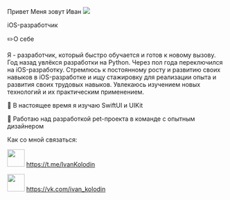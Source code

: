 Привет Меня зовут Иван ![](https://user-images.githubusercontent.com/18350557/176309783-0785949b-9127-417c-8b55-ab5a4333674e.gif)

iOS-разработчик 

✏️О себе

Я - разработчик, который быстро обучается и готов к новому вызову. 
Год назад увлёкся разработки на Python. Через пол года переключился на iOS-разработку. 
Стремлюсь к постоянному росту и развитию своих навыков в iOS-разработке и ищу стажировку для реализации опыта и развития своих трудовых навыков. 
Увлекаюсь изучением новых технологий и их практическим применением. 

🧠 В настоящее время я изучаю SwiftUI и UIKit

🚀 Работаю над разработкой pet-проекта в команде с опытным дизайнером

Как со мной связаться:

<img src="https://user-images.githubusercontent.com/124436982/228267140-a5d2e24e-d11b-4428-81fc-78c417bd4dcd.png" height='40'> https://t.me/IvanKolodin

<img src="https://user-images.githubusercontent.com/124436982/228267109-0b512c1b-54ac-4f07-b31f-031baf258e72.png" height='40'> https://vk.com/ivan_kolodin

